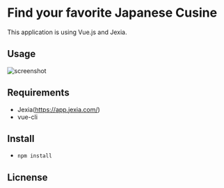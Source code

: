 # Find your favorite Japanese Cusine

This application is using Vue.js and Jexia.

## Usage
![screenshot](https://user-images.githubusercontent.com/8006865/79638074-99a94c80-81be-11ea-9aba-5ea1e30e624b.png)

## Requirements
* Jexia(https://app.jexia.com/)
* vue-cli

## Install
* `npm install`

## Licnense





